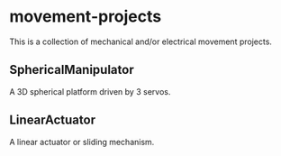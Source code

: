 # movement-projects
This is a collection of mechanical and/or electrical movement projects.

## SphericalManipulator
A 3D spherical platform driven by 3 servos.

## LinearActuator
A linear actuator or sliding mechanism.
